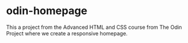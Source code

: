 # odin-homepage

This a project from the Advanced HTML and CSS course from The Odin Project where we create a responsive homepage.